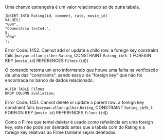 <!-- No nosso sistema, os filmes podem ser avaliados com uma nota de 0 a 10. Só que, agora, queremos pegar comentários junto com essas notas. Para isso, teremos que criar uma tabela para guardar essas informações.  -->

<!-- As avaliações estão diretamente relacionadas aos filmes. Cada filme pode ter várias avaliações; e uma avaliação está sempre atrelada a apenas um filme. Ou seja, é uma relação 1:N. Essa situação é representada colocando uma referência da tabela de filmes na tabela de avaliação, através de uma chave estrangeira. Abaixo, há a Query que cria essa tabela -->


<!-- CREATE TABLE Rating (
		id VARCHAR(255) PRIMARY KEY,
    comment TEXT NOT NULL,
		rate FLOAT NOT NULL,
    movie_id VARCHAR(255),
    FOREIGN KEY (movie_id) REFERENCES Movie(id)
) -->


<!-- a. Explique o que é uma chave estrangeira -->

Uma chanve estrangeira é um valor relacionado ao de outra tabela.

<!-- b. Crie a tabela e, ao menos, uma avaliação para cada um dos filmes -->
```
INSERT INTO Rating(id, comment, rate, movie_id)
VALUES(
"004",
"Comentário teste4.",
5,
"004"
);
```
<!-- c. Tente criar uma avaliação para um filme que não existe (ou seja, um id inválido). Anote e explique o resultado da query. -->

Error Code: 1452. Cannot add or update a child row: a foreign key constraint fails (`maryam-allan-gilber`.`Rating`, CONSTRAINT `Rating_ibfk_1` FOREIGN KEY (`movie_id`) REFERENCES `Filmes` (`id`))

O comando retorna um erro informando que houve uma falha na verificação de uma das "constraints", sendo essa a da "foreign key" que não foi encontrada no banco de dados relacionado.


<!-- d. Altere a tabela de filmes para que ela não tenha mais uma coluna chamada rating. -->
```
ALTER TABLE Filmes 
DROP COLUMN avaliation;
```

<!-- e. Tente apagar um filme que possua avaliações. Anote e explique o resultado da query. -->


Error Code: 1451. Cannot delete or update a parent row: a foreign key constraint fails (`maryam-allan-gilber`.`Rating`, CONSTRAINT `Rating_ibfk_1` FOREIGN KEY (`movie_id`) REFERENCES `Filmes` (`id`))


Como o Filme que tentei deletar é usado como referência em uma foreign key, este não pode ser deletado antes que a tabela com do Rating e a foreign key relativas ao Filme também sejam deletados.